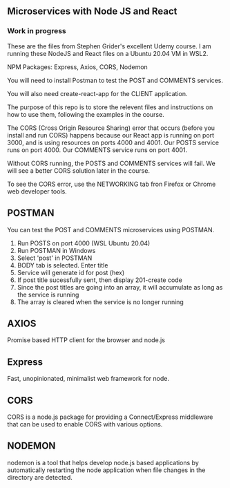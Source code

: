 ## Microservices with Node JS and React

### Work in progress

These are the files from Stephen Grider's excellent Udemy course. I am running these NodeJS and React files on a Ubuntu 20.04 VM in WSL2.

NPM Packages: Express, Axios, CORS, Nodemon

You will need to install Postman to test the POST and COMMENTS services.

You will also need create-react-app for the CLIENT application.

The purpose of this repo is to store the relevent files and instructions on how to use them, following the examples in the course.

The CORS (Cross Origin Resource Sharing) error that occurs (before you install and run CORS) happens because our React app is running on port 3000, and is using resources on ports 4000 and 4001. Our POSTS service runs on port 4000. Our COMMENTS service runs on port 4001.

Without CORS running, the POSTS and COMMENTS services will fail. We will see a better CORS solution later in the course.

To see the CORS error, use the NETWORKING tab fron Firefox or Chrome web developer tools.

## POSTMAN

You can test the POST and COMMENTS microservices using POSTMAN.

1. Run POSTS on port 4000 (WSL Ubuntu 20.04)
2. Run POSTMAN in Windows
3. Select 'post' in POSTMAN
4. BODY tab is selected. Enter title
5. Service will generate id for post (hex)
6. If post title sucessfully sent, then display 201-create code
7. Since the post titles are going into an array, it will accumulate 
   as long as the service is running
8. The array is cleared when the service is no longer running

## AXIOS

Promise based HTTP client for the browser and node.js

## Express

Fast, unopinionated, minimalist web framework for node.

## CORS
CORS is a node.js package for providing a Connect/Express middleware that can be 
used to enable CORS with various options.

## NODEMON
nodemon is a tool that helps develop node.js based applications by automatically 
restarting the node application when file changes in the directory are detected.

